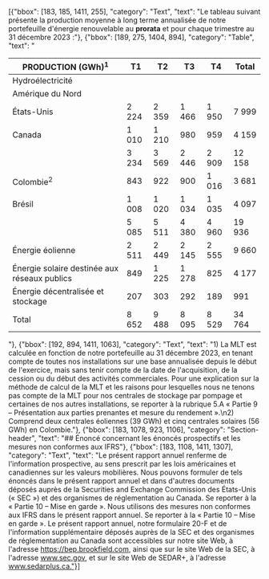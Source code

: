 [{"bbox": [183, 185, 1411, 255], "category": "Text", "text": "Le tableau suivant présente la production moyenne à long terme annualisée de notre portefeuille d'énergie renouvelable au **prorata** et pour chaque trimestre au 31 décembre 2023 :"}, {"bbox": [189, 275, 1404, 894], "category": "Table", "text": "<table><thead><tr><th>PRODUCTION (GWh)<sup>1</sup></th><th>T1</th><th>T2</th><th>T3</th><th>T4</th><th>Total</th></tr></thead><tbody><tr><td>Hydroélectricité</td><td></td><td></td><td></td><td></td><td></td></tr><tr><td>Amérique du Nord</td><td></td><td></td><td></td><td></td><td></td></tr><tr><td>États-Unis</td><td>2 224</td><td>2 359</td><td>1 466</td><td>1 950</td><td>7 999</td></tr><tr><td>Canada</td><td>1 010</td><td>1 210</td><td>980</td><td>959</td><td>4 159</td></tr><tr><td></td><td>3 234</td><td>3 569</td><td>2 446</td><td>2 909</td><td>12 158</td></tr><tr><td>Colombie<sup>2</sup></td><td>843</td><td>922</td><td>900</td><td>1 016</td><td>3 681</td></tr><tr><td>Brésil</td><td>1 008</td><td>1 020</td><td>1 034</td><td>1 035</td><td>4 097</td></tr><tr><td></td><td>5 085</td><td>5 511</td><td>4 380</td><td>4 960</td><td>19 936</td></tr><tr><td>Énergie éolienne</td><td>2 511</td><td>2 449</td><td>2 145</td><td>2 555</td><td>9 660</td></tr><tr><td>Énergie solaire destinée aux réseaux publics</td><td>849</td><td>1 225</td><td>1 278</td><td>825</td><td>4 177</td></tr><tr><td>Énergie décentralisée et stockage</td><td>207</td><td>303</td><td>292</td><td>189</td><td>991</td></tr><tr><td>Total</td><td>8 652</td><td>9 488</td><td>8 095</td><td>8 529</td><td>34 764</td></tr></tbody></table>"}, {"bbox": [192, 894, 1411, 1063], "category": "Text", "text": "1) La MLT est calculée en fonction de notre portefeuille au 31 décembre 2023, en tenant compte de toutes nos installations sur une base annualisée depuis le début de l'exercice, mais sans tenir compte de la date de l'acquisition, de la cession ou du début des activités commerciales. Pour une explication sur la méthode de calcul de la MLT et les raisons pour lesquelles nous ne tenons pas compte de la MLT pour nos centrales de stockage par pompage et certaines de nos autres installations, se reporter à la rubrique 5.A « Partie 9 – Présentation aux parties prenantes et mesure du rendement ».\n2) Comprend deux centrales éoliennes (39 GWh) et cinq centrales solaires (56 GWh) en Colombie."}, {"bbox": [183, 1078, 923, 1106], "category": "Section-header", "text": "## Énoncé concernant les énoncés prospectifs et les mesures non conformes aux IFRS"}, {"bbox": [183, 1108, 1411, 1307], "category": "Text", "text": "Le présent rapport annuel renferme de l'information prospective, au sens prescrit par les lois américaines et canadiennes sur les valeurs mobilières. Nous pouvons formuler de tels énoncés dans le présent rapport annuel et dans d'autres documents déposés auprès de la Securities and Exchange Commission des États-Unis (« SEC ») et des organismes de réglementation au Canada. Se reporter à la « Partie 10 – Mise en garde ». Nous utilisons des mesures non conformes aux IFRS dans le présent rapport annuel. Se reporter à la « Partie 10 – Mise en garde ». Le présent rapport annuel, notre formulaire 20-F et de l'information supplémentaire déposés auprès de la SEC et des organismes de réglementation au Canada sont accessibles sur notre site Web, à l'adresse https://bep.brookfield.com, ainsi que sur le site Web de la SEC, à l'adresse www.sec.gov, et sur le site Web de SEDAR+, à l'adresse www.sedarplus.ca."}]